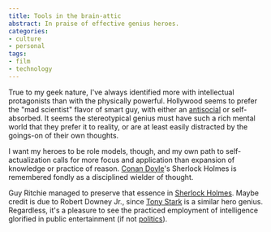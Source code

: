 ```yaml
---
title: Tools in the brain-attic
abstract: In praise of effective genius heroes.
categories:
- culture
- personal
tags:
- film
- technology
---
```


True to my geek nature, I've always identified more with intellectual protagonists than with the physically powerful.  Hollywood seems to prefer the "mad scientist" flavor of smart guy, with either an [antisocial][1] or self-absorbed.  It seems the stereotypical genius must have such a rich mental world that they prefer it to reality, or are at least easily distracted by the goings-on of their own thoughts.

I want my heroes to be role models, though, and my own path to self-actualization calls for more focus and application than expansion of knowledge or practice of reason.  [Conan Doyle][2]'s Sherlock Holmes is remembered fondly as a disciplined wielder of thought.

Guy Ritchie managed to preserve that essence in [Sherlock Holmes][3].  Maybe credit is due to Robert Downey Jr., since [Tony Stark][4] is a similar hero genius.  Regardless, it's a pleasure to see the practiced employment of intelligence glorified in public entertainment (if not [politics][5]).

   [1]: http://www.wsu.edu/~brians/errors/asocial.html
   [2]: http://www.goodreads.com/author/show/2448.Arthur_Conan_Doyle
   [3]: http://www.imdb.com/title/tt0988045/
   [4]: http://marvel.com/universe/Iron_Man_(Anthony_Stark)
   [5]: http://www.hanlonsrazor.org/2009/03/30/fox-news-obama-is-too-smart-to-be-president-once-again-i-am-not-shitting-you/
